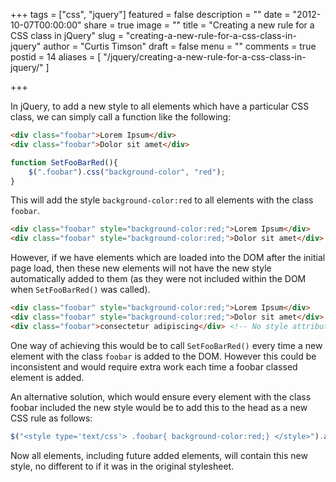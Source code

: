 +++
tags = ["css", "jquery"]
featured = false
description = ""
date = "2012-10-07T00:00:00"
share = true
image = ""
title = "Creating a new rule for a CSS class in jQuery"
slug = "creating-a-new-rule-for-a-css-class-in-jquery"
author = "Curtis Timson"
draft = false
menu = ""
comments = true
postid = 14
aliases = [
    "/jquery/creating-a-new-rule-for-a-css-class-in-jquery/"
]

+++

In jQuery, to add a new style to all elements which have a particular CSS class, we can simply call a function like the following:

```html
<div class="foobar">Lorem Ipsum</div>
<div class="foobar">Dolor sit amet</div>
```
```js
function SetFooBarRed(){
    $(".foobar").css("background-color", "red");
}
```

This will add the style `background-color:red` to all elements with the class `foobar`.

```html
<div class="foobar" style="background-color:red;">Lorem Ipsum</div>
<div class="foobar" style="background-color:red;">Dolor sit amet</div>
```

However, if we have elements which are loaded into the DOM after the initial page load, then these new elements will not have the new style automatically added to them (as they were not included within the DOM when `SetFooBarRed()` was called).

```html
<div class="foobar" style="background-color:red;">Lorem Ipsum</div>
<div class="foobar" style="background-color:red;">Dolor sit amet</div>
<div class="foobar">consectetur adipiscing</div> <!-- No style attribute added -->
```

One way of achieving this would be to call `SetFooBarRed()` every time a new element with the class `foobar` is added to the DOM. However this could be inconsistent and would require extra work each time a foobar classed element is added.

An alternative solution, which would ensure every element with the class foobar included the new style would be to add this to the head as a new CSS rule as follows:

```js
$("<style type='text/css'> .foobar{ background-color:red;} </style>").appendTo("head");
```

Now all elements, including future added elements, will contain this new style, no different to if it was in the original stylesheet.
